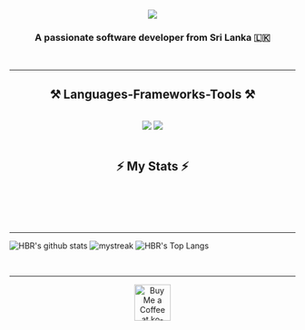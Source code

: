 <h1 align="center">
    <img src="https://readme-typing-svg.herokuapp.com/?font=Righteous&size=35&center=true&vCenter=true&width=500&height=70&duration=4000&lines=Hi+There!+👋;+I'm+HBR!;" />
</h1>

<h3 align="center">A passionate software developer from Sri Lanka 🇱🇰</h3>

<br/>

<div align="center">


 </div>
 
  </a>
</div>

 <hr/>
 
<h2 align="center">⚒️ Languages-Frameworks-Tools ⚒️</h2>
<br/>
<div align="center">
    <img src="https://skillicons.dev/icons?i=react,bootstrap,html,css,github,figma,tailwind,git,r" />
    <img src="https://skillicons.dev/icons?i=nodejs,python,javascript,typescript,express,firebase,mongodb,c,java,nextjs,mysql" /><br>
</div>

<br/>
</div>
<h2 align="center">⚡ My Stats ⚡</h2>
<br>



<br/><br/>

<hr/>

![HBR's github stats](https://github-readme-stats.vercel.app/api?username=HBR0105&show_icons=true&theme=tokyonight)
<img src="https://github-readme-streak-stats.herokuapp.com/?user=HBR0105&theme=tokyonight" alt="mystreak"/>
![HBR's Top Langs](https://github-readme-stats.vercel.app/api/top-langs/?username=HBR0105&theme=tokyonight&layout=compact)

<br/>
<hr/>

<div align="center">
<a href='https://ko-fi.com/coffee99071' target='_blank'><img height='64' style='border:0px;height:64px;' src='https://storage.ko-fi.com/cdn/kofi1.png?v=3' border='0' alt='Buy Me a Coffee at ko-fi.com' /></a>
</div>

<br/>
